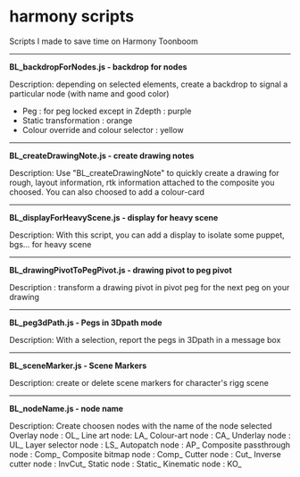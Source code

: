# harmony scripts 

Scripts I made to save time on Harmony Toonboom 

------------------------------


**BL_backdropForNodes.js - backdrop for nodes**

Description: depending on selected elements, create a backdrop to signal a particular node (with name and good color)
- Peg : for peg locked except in Zdepth : purple
- Static transformation : orange
- Colour override and colour selector : yellow

------------------------------

**BL_createDrawingNote.js - create drawing notes**

Description: Use "BL_createDrawingNote" to quickly create a drawing for rough, layout information, rtk information attached to the composite you choosed. You can also choosed to add a colour-card

------------------------------


**BL_displayForHeavyScene.js - display for heavy scene**

Description: With this script, you can add a display to isolate some puppet, bgs... for heavy scene

------------------------------

**BL_drawingPivotToPegPivot.js - drawing pivot to peg pivot**

Description : transform a drawing pivot in pivot peg for the next peg on your drawing 

------------------------------

**BL_peg3dPath.js - Pegs in 3Dpath mode**

Description: With a selection, report the pegs in 3Dpath in a message box

------------------------------

**BL_sceneMarker.js - Scene Markers**

Description: create or delete scene markers for character's rigg scene 

------------------------------

**BL_nodeName.js - node name**

Description: Create choosen nodes with the name of the node selected
Overlay node : OL_
Line art node: LA_
Colour-art node : CA_
Underlay node : UL_
Layer selector node : LS_ 
Autopatch node : AP_
Composite passthrough node : Comp_
Composite bitmap node : Comp_
Cutter node : Cut_
Inverse cutter node : InvCut_
Static node : Static_
Kinematic node : KO_
